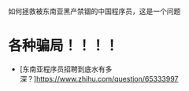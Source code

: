 # 
如何拯救被东南亚黑产禁锢的中国程序员，这是一个问题

# 各种骗局！！！！
* [东南亚程序员招聘到底水有多深？]<https://www.zhihu.com/question/65333997>
